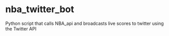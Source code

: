 # nba_twitter_bot
Python script that calls NBA_api and broadcasts live scores to twitter using the Twitter API

